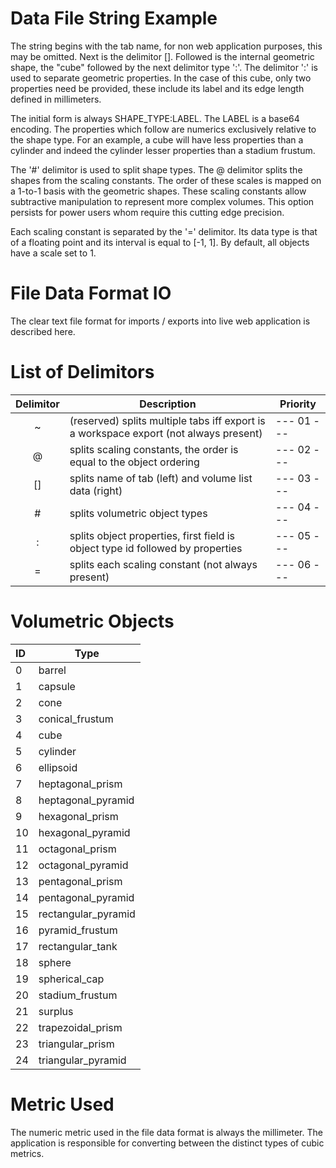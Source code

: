 # Data File String Example

The string begins with the tab name, for non web application purposes, this may be omitted. Next is the delimitor []. Followed is the internal geometric shape, the "cube" followed by the next delimitor type ':'. The delimitor ':' is used to separate geometric properties. In the case of this cube, only two properties need be provided, these include its label and its edge length defined in millimeters.

The initial form is always SHAPE_TYPE:LABEL. The LABEL is a base64 encoding. The properties which follow are numerics exclusively relative to the shape type. For an example, a cube will have less properties than a cylinder and indeed the cylinder lesser properties than a stadium frustum.

The '#' delimitor is used to split shape types. The @ delimitor splits the shapes from the scaling constants. The order of these scales is mapped on a 1-to-1 basis with the geometric shapes. These scaling constants allow subtractive manipulation to represent more complex volumes. This option persists for power users whom require this cutting edge precision.

Each scaling constant is separated by the '=' delimitor. Its data type is that of a floating point and its interval is equal to [-1, 1]. By default, all objects have a scale set to 1.

# File Data Format IO

The clear text file format for imports / exports into live web application is described here.

# List of Delimitors

| Delimitor | Description                                                                           | Priority |
|:---------:|---------------------------------------------------------------------------------------|----------|
| ~         | (reserved) splits multiple tabs iff export is a workspace export (not always present) |--- 01 ---|
| @         | splits scaling constants, the order is equal to the object ordering                   |--- 02 ---|
| []        | splits name of tab (left) and volume list data (right)                                |--- 03 ---|
| \#        | splits volumetric object types                                                        |--- 04 ---|
| :         | splits object properties, first field is object type id followed by properties        |--- 05 ---|
| =         | splits each scaling constant (not always present)                                     |--- 06 ---|

# Volumetric Objects

| ID | Type |
|:---|------|
| 0  | barrel |
| 1  | capsule |
| 2  | cone |
| 3  | conical_frustum |
| 4  | cube |
| 5  | cylinder |
| 6  | ellipsoid |
| 7  | heptagonal_prism |
| 8  | heptagonal_pyramid |
| 9  | hexagonal_prism |
| 10 | hexagonal_pyramid |
| 11 | octagonal_prism |
| 12 | octagonal_pyramid |
| 13 | pentagonal_prism |
| 14 | pentagonal_pyramid |
| 15 | rectangular_pyramid |
| 16 | pyramid_frustum |
| 17 | rectangular_tank |
| 18 | sphere |
| 19 | spherical_cap |
| 20 | stadium_frustum |
| 21 | surplus |
| 22 | trapezoidal_prism |
| 23 | triangular_prism |
| 24 | triangular_pyramid |

# Metric Used

The numeric metric used in the file data format is always the millimeter. The application is responsible for converting between the distinct types of cubic metrics.

